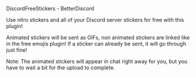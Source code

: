 DiscordFreeStickers - BetterDiscord

Use nitro stickers and all of your Discord server stickers for free with this plugin!

Animated stickers will be sent as GIFs, non animated stickers are linked like in the free emojis plugin! If a sticker can already be sent, it will go through just fine!

Note: The animated stickers will appear in chat right away for you, but you have to wait a bit for the upload to complete.
